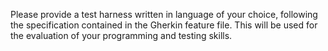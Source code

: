 Please provide a test harness written in language of your choice, following the specification contained in the Gherkin feature file. This will be used for the evaluation of your programming and testing skills.
